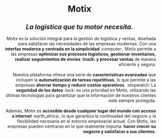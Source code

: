 # <center>Motix</center>
## <center>_La logística que tu motor necesita._</center>
<p style="text-align: right">
    Motix es la solución integral para la gestión de logística y ventas, 
    diseñada para satisfacer las necesidades de las empresas modernas. 
    Con una <b>interfaz moderna y centrada en la simplicidad</b> :computer:, 
    Motix permite a las empresas <b>optimizar sus procesos logísticos, 
    gestionar inventarios, realizar seguimientos de envíos :truck: y 
    procesar ventas</b> de manera eficiente y segura.<br/><br>
    Nuestra plataforma ofrece una serie de <b>características avanzadas</b> que 
    incluyen la <b>automatización de tareas repetitivas</b>, lo que permite a 
    las empresas <b>ahorrar tiempo y reducir costos operativos</b>. :stopwatch: La 
    <b>seguridad de los datos</b> :lock: es una prioridad en Motix, utilizando las 
    últimas tecnologías para garantizar que la información de nuestros clientes 
    esté siempre protegida.<br/><br>
    Además, Motix es <b>accesible desde cualquier lugar del mundo con acceso a 
    internet</b> :earth_africa:, lo que garantiza la continuidad del negocio y 
    la flexibilidad necesaria en el entorno empresarial actual. Con Motix, 
    las empresas pueden centrarse en lo que realmente importa: <b>hacer crecer 
    su negocio y satisfacer a sus clientes.</b>
</p>

